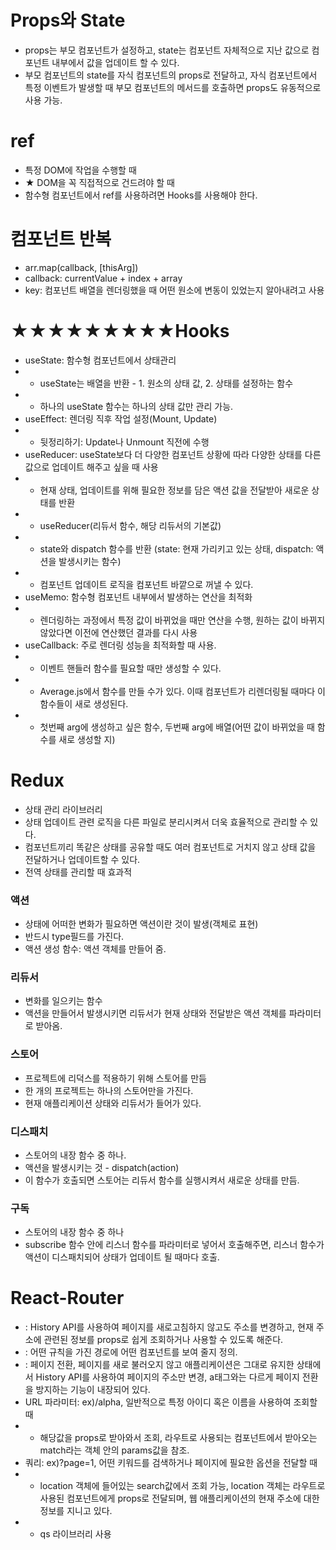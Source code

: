 # Props와 State

- props는 부모 컴포넌트가 설정하고, state는 컴포넌트 자체적으로 지난 값으로 컴포넌트 내부에서 값을 업데이트 할 수 있다.
- 부모 컴포넌트의 state를 자식 컴포넌트의 props로 전달하고, 자식 컴포넌트에서 특정 이벤트가 발생할 때 부모 컴포넌트의 메서드를 호출하면 props도 유동적으로 사용 가능.

# ref

- 특정 DOM에 작업을 수행할 때
- ★ DOM을 꼭 직접적으로 건드려야 할 때
- 함수형 컴포넌트에서 ref를 사용하려면 Hooks를 사용해야 한다.

# 컴포넌트 반복

- arr.map(callback, [thisArg])
- callback: currentValue + index + array
- key: 컴포넌트 배열을 렌더링했을 때 어떤 원소에 변동이 있었는지 알아내려고 사용

# ★★★★★★★★★Hooks

- useState: 함수형 컴포넌트에서 상태관리
- - useState는 배열을 반환 - 1. 원소의 상태 값, 2. 상태를 설정하는 함수
- - 하나의 useState 함수는 하나의 상태 값만 관리 가능.
- useEffect: 렌더링 직후 작업 설정(Mount, Update)
- - 뒷정리하기: Update나 Unmount 직전에 수행
- useReducer: useState보다 더 다양한 컴포넌트 상황에 따라 다양한 상태를 다른 값으로 업데이트 해주고 싶을 때 사용
- - 현재 상태, 업데이트를 위해 필요한 정보를 담은 액션 값을 전달받아 새로운 상태를 반환
- - useReducer(리듀서 함수, 해당 리듀서의 기본값)
- - state와 dispatch 함수를 반환 (state: 현재 가리키고 있는 상태, dispatch: 액션을 발생시키는 함수)
- - 컴포넌트 업데이트 로직을 컴포넌트 바깥으로 꺼낼 수 있다.
- useMemo: 함수형 컴포넌트 내부에서 발생하는 연산을 최적화
- - 렌더링하는 과정에서 특정 값이 바뀌었을 때만 연산을 수행, 원하는 값이 바뀌지 않았다면 이전에 연산했던 결과를 다시 사용
- useCallback: 주로 렌더링 성능을 최적화할 때 사용.
- - 이벤트 핸들러 함수를 필요할 때만 생성할 수 있다.
- - Average.js에서 함수를 만들 수가 있다. 이때 컴포넌트가 리렌더링될 때마다 이 함수들이 새로 생성된다.
- - 첫번째 arg에 생성하고 싶은 함수, 두번째 arg에 배열(어떤 값이 바뀌었을 때 함수를 새로 생성할 지)

# Redux

- 상태 관리 라이브러리
- 상태 업데이트 관련 로직을 다른 파일로 분리시켜서 더욱 효율적으로 관리할 수 있다.
- 컴포넌트끼리 똑같은 상태를 공유할 때도 여러 컴포넌트로 거치지 않고 상태 값을 전달하거나 업데이트할 수 있다.
- 전역 상태를 관리할 때 효과적

### 액션

- 상태에 어떠한 변화가 필요하면 액션이란 것이 발생(객체로 표현)
- 반드시 type필드를 가진다.
- 액션 생성 함수: 액션 객체를 만들어 줌.

### 리듀서

- 변화를 일으키는 함수
- 액션을 만들어서 발생시키면 리듀서가 현재 상태와 전달받은 액션 객체를 파라미터로 받아옴.

### 스토어

- 프로젝트에 리덕스를 적용하기 위해 스토어를 만듬
- 한 개의 프로젝트는 하나의 스토어만을 가진다.
- 현재 애플리케이션 상태와 리듀서가 들어가 있다.

### 디스패치

- 스토어의 내장 함수 중 하나.
- 액션을 발생시키는 것 - dispatch(action)
- 이 함수가 호출되면 스토어는 리듀서 함수를 실행시켜서 새로운 상태를 만듬.

### 구독

- 스토어의 내장 함수 중 하나
- subscribe 함수 안에 리스너 함수를 파라미터로 넣어서 호출해주면, 리스너 함수가 액션이 디스패치되어 상태가 업데이트 될 때마다 호출.

# React-Router

- <BrowserRouter />: History API를 사용하여 페이지를 새로고침하지 않고도 주소를 변경하고, 현재 주소에 관련된 정보를 props로 쉽게 조회하거나 사용할 수 있도록 해준다.
- <Route path component />: 어떤 규칙을 가진 경로에 어떤 컴포넌트를 보여 줄지 정의.
- <Link to />: 페이지 전환, 페이지를 새로 불러오지 않고 애플리케이션은 그대로 유지한 상태에서 History API를 사용하여 페이지의 주소만 변경, a태그와는 다르게 페이지 전환을 방지하는 기능이 내장되어 있다.
- URL 파라미터: ex)/alpha, 일반적으로 특정 아이디 혹은 이름을 사용하여 조회할 때
- - 해당값을 props로 받아와서 조회, 라우트로 사용되는 컴포넌트에서 받아오는 match라는 객체 안의 params값을 참조.
- 쿼리: ex)?page=1, 어떤 키워드를 검색하거나 페이지에 필요한 옵션을 전달할 때
- - location 객체에 들어있는 search값에서 조회 가능, location 객체는 라우트로 사용된 컴포넌트에게 props로 전달되며, 웹 애플리케이션의 현재 주소에 대한 정보를 지니고 있다.
- - qs 라이브러리 사용
